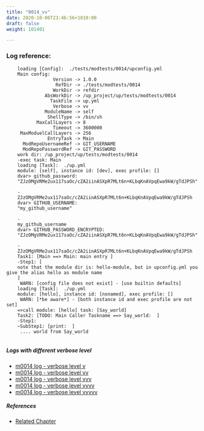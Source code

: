 ```yaml
---
title: "0014_vv"
date: 2020-10-06T23:46:56+1010:00
draft: false
weight: 101401

---
```


### Log reference: <no value>

```
    loading [Config]:  ./tests/modtests/0014/upconfig.yml
    Main config:
                 Version -> 1.0.0
                  RefDir -> ./tests/modtests/0014
                 WorkDir -> refdir
              AbsWorkDir -> /up_project/up/tests/modtests/0014
                TaskFile -> up.yml
                 Verbose -> vv
              ModuleName -> self
               ShellType -> /bin/sh
           MaxCallLayers -> 8
                 Timeout -> 3600000
     MaxModuelCallLayers -> 256
               EntryTask -> Main
      ModRepoUsernameRef -> GIT_USERNAME
      ModRepoPasswordRef -> GIT_PASSWORD
    work dir: /up_project/up/tests/modtests/0014
    -exec task: Main
    loading [Task]:  ./up.yml
    module: [self], instance id: [dev], exec profile: []
    dvar> github_password:
    "ZJzOMgVRMe2ux117saOc/cZA2iinASXpR7MLt6n+KLbqKnAVpqEwa9kW/gTdJPSh"
    
    -
    ZJzOMgVRMe2ux117saOc/cZA2iinASXpR7MLt6n+KLbqKnAVpqEwa9kW/gTdJPSh
    dvar> GITHUB_USERNAME:
    "my_github_username"
    
    -
    my_github_username
    dvar> GITHUB_PASSWORD_ENCRYPTED:
    "ZJzOMgVRMe2ux117saOc/cZA2iinASXpR7MLt6n+KLbqKnAVpqEwa9kW/gTdJPSh"
    
    -
    ZJzOMgVRMe2ux117saOc/cZA2iinASXpR7MLt6n+KLbqKnAVpqEwa9kW/gTdJPSh
    Task1: [Main ==> Main: main entry ]
    -Step1: [
    note that the module dir is: hello-module, but in upconfig.yml you give the alias hello as module name
    ]
     WARN: [config file does not exist] - [use builtin defaults]
    loading [Task]:  ./up.yml
    module: [hello], instance id: [nonamed], exec profile: []
     WARN: [*be aware*] - [both instance id and exec profile are not set]
    =>call module: [hello] task: [Say_world]
    Task2: [TODO: Main Caller Taskname ==> Say_world:  ]
    -Step1:
    ~SubStep1: [print:  ]
     .... world from Say_world
    
```

##### Logs with different verbose level
* [m0014 log - verbose level v](../../logs/m0014_v)
* [m0014 log - verbose level vv](../../logs/m0014_vv)
* [m0014 log - verbose level vvv](../../logs/m0014_vvv)
* [m0014 log - verbose level vvvv](../../logs/m0014_vvvv)
* [m0014 log - verbose level vvvvv](../../logs/m0014_vvvvv)

##### References
* [Related Chapter](../../module/0014)

